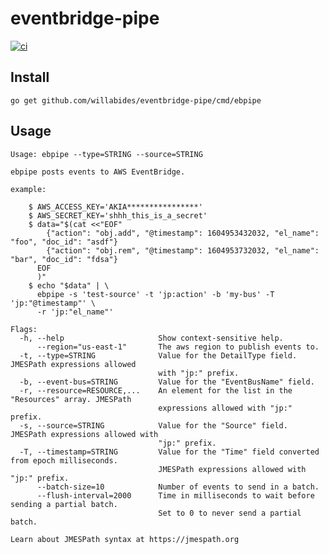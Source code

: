 # eventbridge-pipe

[![ci](https://github.com/WillAbides/eventbridge-pipe/workflows/ci/badge.svg?branch=main&event=push)](https://github.com/WillAbides/eventbridge-pipe/actions?query=workflow%3Aci+branch%3Amaster+event%3Apush)

## Install

`go get github.com/willabides/eventbridge-pipe/cmd/ebpipe`

## Usage

```
Usage: ebpipe --type=STRING --source=STRING

ebpipe posts events to AWS EventBridge.

example:

    $ AWS_ACCESS_KEY='AKIA****************'
    $ AWS_SECRET_KEY='shhh_this_is_a_secret'
    $ data="$(cat <<"EOF"
        {"action": "obj.add", "@timestamp": 1604953432032, "el_name": "foo", "doc_id": "asdf"}
        {"action": "obj.rem", "@timestamp": 1604953732032, "el_name": "bar", "doc_id": "fdsa"}
      EOF
      )"
    $ echo "$data" | \
      ebpipe -s 'test-source' -t 'jp:action' -b 'my-bus' -T 'jp:"@timestamp"' \
      -r 'jp:"el_name"'

Flags:
  -h, --help                     Show context-sensitive help.
      --region="us-east-1"       The aws region to publish events to.
  -t, --type=STRING              Value for the DetailType field. JMESPath expressions allowed
                                 with "jp:" prefix.
  -b, --event-bus=STRING         Value for the "EventBusName" field.
  -r, --resource=RESOURCE,...    An element for the list in the "Resources" array. JMESPath
                                 expressions allowed with "jp:" prefix.
  -s, --source=STRING            Value for the "Source" field. JMESPath expressions allowed with
                                 "jp:" prefix.
  -T, --timestamp=STRING         Value for the "Time" field converted from epoch milliseconds.
                                 JMESPath expressions allowed with "jp:" prefix.
      --batch-size=10            Number of events to send in a batch.
      --flush-interval=2000      Time in milliseconds to wait before sending a partial batch.
                                 Set to 0 to never send a partial batch.

Learn about JMESPath syntax at https://jmespath.org
```

